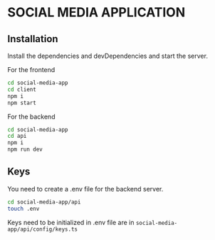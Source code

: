 # SOCIAL MEDIA APPLICATION

## Installation

Install the dependencies and devDependencies and start the server.

For the frontend

```sh
cd social-media-app
cd client
npm i
npm start
```

For the backend

```sh
cd social-media-app
cd api
npm i
npm run dev
```

## Keys

You need to create a .env file for the backend server.

```sh
cd social-media-app/api
touch .env
```

Keys need to be initialized in .env file are in
`social-media-app/api/config/keys.ts`
